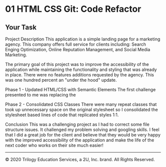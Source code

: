 # 01 HTML CSS Git: Code Refactor

## Your Task

Project Description
This application is a simple landing page for a marketing agency. This company offers full service for clients including: Search Enging Optimization, Online Reputation Management, and Social Media Marketing.

The primary goal of this project was to improve the accessibility of the application while maintaining the functionality and styling that was already in place. There were no features additions requested by the agency. This was one hundred percent an "under the hood" update.

Phase 1 - Updated HTML/CSS with Semantic Elements
The first challenge presented to me was replacing the

Phase 2 - Consolidated CSS Classes
There were many repeat classes that took up unnecessary space on the original stylesheet so I consolidated the stylesheet based lines of code that replicated styles 1:1.

Conclusion
This was a challenging project as I had to correct some file structure issues. It challenged my problem solving and googling skills. I feel that I did a great job for the client and believe that they would be very happy with the improved accessibility of the application and make the life of the next coder who works on their site much easier!

---

© 2020 Trilogy Education Services, a 2U, Inc. brand. All Rights Reserved.
